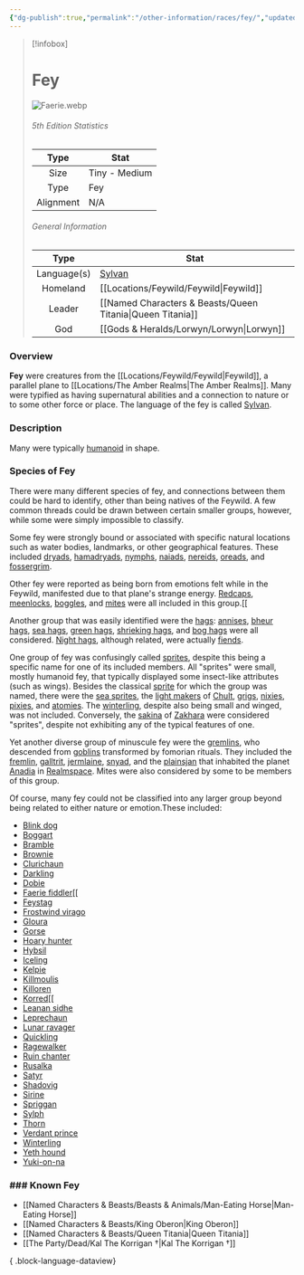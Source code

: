 ```yaml
---
{"dg-publish":true,"permalink":"/other-information/races/fey/","updated":"2025-08-11T11:53:32.262+01:00"}
---
```



 >[!infobox]
> 
> #  Fey
> ![Faerie.webp](/img/user/Admin/Attachments/Faerie.webp)
> ###### 5th Edition Statistics
> 
>  Type | Stat |
> :----: | --- |
>  Size |Tiny - Medium |
>  Type | Fey |
>  Alignment | N/A |
>  
> ###### General Information
> Type | Stat |
>  :----: | --- |
>  Language(s) | [Sylvan](https://forgottenrealms.fandom.com/wiki/Sylvan "Sylvan") |
>  Homeland | [[Locations/Feywild/Feywild\|Feywild]] |
>  Leader | [[Named Characters & Beasts/Queen Titania\|Queen Titania]] |
>  God | [[Gods & Heralds/Lorwyn/Lorwyn\|Lorwyn]] |



### Overview
**Fey** were creatures from the [[Locations/Feywild/Feywild\|Feywild]], a parallel plane to [[Locations/The Amber Realms\|The Amber Realms]]. Many were typified as having supernatural abilities and a connection to nature or to some other force or place. The language of the fey is called [Sylvan](https://forgottenrealms.fandom.com/wiki/Sylvan "Sylvan").

### Description
Many were typically [humanoid](https://forgottenrealms.fandom.com/wiki/Humanoid "Humanoid") in shape.

### Species of Fey
There were many different species of fey, and connections between them could be hard to identify, other than being natives of the Feywild. A few common threads could be drawn between certain smaller groups, however, while some were simply impossible to classify.

Some fey were strongly bound or associated with specific natural locations such as water bodies, landmarks, or other geographical features. These included [dryads](https://forgottenrealms.fandom.com/wiki/Dryad "Dryad"), [hamadryads](https://forgottenrealms.fandom.com/wiki/Hamadryad "Hamadryad"), [nymphs](https://forgottenrealms.fandom.com/wiki/Nymph "Nymph"), [naiads](https://forgottenrealms.fandom.com/wiki/Naiad "Naiad"), [nereids](https://forgottenrealms.fandom.com/wiki/Nereid "Nereid"), [oreads](https://forgottenrealms.fandom.com/wiki/Oread "Oread"), and [fossergrim](https://forgottenrealms.fandom.com/wiki/Fossergrim "Fossergrim").

Other fey were reported as being born from emotions felt while in the Feywild, manifested due to that plane's strange energy. [Redcaps](https://forgottenrealms.fandom.com/wiki/Redcap "Redcap"), [meenlocks](https://forgottenrealms.fandom.com/wiki/Meenlock "Meenlock"), [boggles](https://forgottenrealms.fandom.com/wiki/Boggle "Boggle"), and [mites](https://forgottenrealms.fandom.com/wiki/Mite "Mite") were all included in this group.[[

Another group that was easily identified were the [hags](https://forgottenrealms.fandom.com/wiki/Hag "Hag"): [annises](https://forgottenrealms.fandom.com/wiki/Annis "Annis"), [bheur hags](https://forgottenrealms.fandom.com/wiki/Bheur_hag "Bheur hag"), [sea hags](https://forgottenrealms.fandom.com/wiki/Sea_hag "Sea hag"), [green hags](https://forgottenrealms.fandom.com/wiki/Green_hag "Green hag"), [shrieking hags](https://forgottenrealms.fandom.com/wiki/Shrieking_hag "Shrieking hag"), and [bog hags](https://forgottenrealms.fandom.com/wiki/Bog_hag "Bog hag") were all considered. [Night hags](https://forgottenrealms.fandom.com/wiki/Night_hag "Night hag"), although related, were actually [fiends](https://forgottenrealms.fandom.com/wiki/Fiend "Fiend").

One group of fey was confusingly called [sprites](https://forgottenrealms.fandom.com/wiki/Sprite_\(classification\) "Sprite (classification)"), despite this being a specific name for one of its included members. All "sprites" were small, mostly humanoid fey, that typically displayed some insect-like attributes (such as wings). Besides the classical [sprite](https://forgottenrealms.fandom.com/wiki/Sprite_\(creature\) "Sprite (creature)") for which the group was named, there were the [sea sprites](https://forgottenrealms.fandom.com/wiki/Sea_sprite "Sea sprite"), the [light makers](https://forgottenrealms.fandom.com/wiki/Light_maker "Light maker") of [Chult](https://forgottenrealms.fandom.com/wiki/Chult "Chult"), [grigs](https://forgottenrealms.fandom.com/wiki/Grig "Grig"), [nixies](https://forgottenrealms.fandom.com/wiki/Nixie "Nixie"), [pixies](https://forgottenrealms.fandom.com/wiki/Pixie "Pixie"), and [atomies](https://forgottenrealms.fandom.com/wiki/Atomie "Atomie"). The [winterling](https://forgottenrealms.fandom.com/wiki/Winterling "Winterling"), despite also being small and winged, was not included. Conversely, the [sakina](https://forgottenrealms.fandom.com/wiki/Sakina "Sakina") of [Zakhara](https://forgottenrealms.fandom.com/wiki/Zakhara "Zakhara") were considered "sprites", despite not exhibiting any of the typical features of one.

Yet another diverse group of minuscule fey were the [gremlins](https://forgottenrealms.fandom.com/wiki/Gremlin "Gremlin"), who descended from [goblins](https://forgottenrealms.fandom.com/wiki/Goblin "Goblin") transformed by fomorian rituals. They included the [fremlin](https://forgottenrealms.fandom.com/wiki/Fremlin "Fremlin"), [galltrit](https://forgottenrealms.fandom.com/wiki/Galltrit "Galltrit"), [jermlaine](https://forgottenrealms.fandom.com/wiki/Jermlaine "Jermlaine"), [snyad](https://forgottenrealms.fandom.com/wiki/Snyad "Snyad"), and the [plainsjan](https://forgottenrealms.fandom.com/wiki/Plainsjan "Plainsjan") that inhabited the planet [Anadia](https://forgottenrealms.fandom.com/wiki/Anadia "Anadia") in [Realmspace](https://forgottenrealms.fandom.com/wiki/Realmspace "Realmspace"). Mites were also considered by some to be members of this group.

Of course, many fey could not be classified into any larger group beyond being related to either nature or emotion.These included:
- [Blink dog](https://forgottenrealms.fandom.com/wiki/Blink_dog "Blink dog")
- [Boggart](https://forgottenrealms.fandom.com/wiki/Boggart "Boggart")
- [Bramble](https://forgottenrealms.fandom.com/wiki/Bramble "Bramble")
- [Brownie](https://forgottenrealms.fandom.com/wiki/Brownie "Brownie")
- [Clurichaun](https://forgottenrealms.fandom.com/wiki/Clurichaun "Clurichaun")
- [Darkling](https://forgottenrealms.fandom.com/wiki/Darkling "Darkling")
- [Dobie](https://forgottenrealms.fandom.com/wiki/Dobie "Dobie")
- [Faerie fiddler](https://forgottenrealms.fandom.com/wiki/Faerie_fiddler "Faerie fiddler")[[
- [Feystag](https://forgottenrealms.fandom.com/wiki/Feystag "Feystag")
- [Frostwind virago](https://forgottenrealms.fandom.com/wiki/Frostwind_virago "Frostwind virago")
- [Gloura](https://forgottenrealms.fandom.com/wiki/Gloura "Gloura")
- [Gorse](https://forgottenrealms.fandom.com/wiki/Gorse "Gorse")
- [Hoary hunter](https://forgottenrealms.fandom.com/wiki/Hoary_hunter "Hoary hunter")
- [Hybsil](https://forgottenrealms.fandom.com/wiki/Hybsil "Hybsil")
- [Iceling](https://forgottenrealms.fandom.com/wiki/Iceling "Iceling")
- [Kelpie](https://forgottenrealms.fandom.com/wiki/Kelpie "Kelpie")
- [Killmoulis](https://forgottenrealms.fandom.com/wiki/Killmoulis "Killmoulis")
- [Killoren](https://forgottenrealms.fandom.com/wiki/Killoren "Killoren")
- [Korred](https://forgottenrealms.fandom.com/wiki/Korred "Korred")[[
- [Leanan sidhe](https://forgottenrealms.fandom.com/wiki/Leanan_sidhe "Leanan sidhe")
- [Leprechaun](https://forgottenrealms.fandom.com/wiki/Leprechaun "Leprechaun")
- [Lunar ravager](https://forgottenrealms.fandom.com/wiki/Lunar_ravager "Lunar ravager")
- [Quickling](https://forgottenrealms.fandom.com/wiki/Quickling "Quickling")
- [Ragewalker](https://forgottenrealms.fandom.com/wiki/Ragewalker "Ragewalker")
- [Ruin chanter](https://forgottenrealms.fandom.com/wiki/Ruin_chanter "Ruin chanter")
- [Rusalka](https://forgottenrealms.fandom.com/wiki/Rusalka "Rusalka")
- [Satyr](https://forgottenrealms.fandom.com/wiki/Satyr "Satyr")
- [Shadovig](https://forgottenrealms.fandom.com/wiki/Shadovig "Shadovig")
- [Sirine](https://forgottenrealms.fandom.com/wiki/Sirine "Sirine")
- [Spriggan](https://forgottenrealms.fandom.com/wiki/Spriggan "Spriggan")
- [Sylph](https://forgottenrealms.fandom.com/wiki/Sylph "Sylph")
- [Thorn](https://forgottenrealms.fandom.com/wiki/Thorn_\(fey\) "Thorn (fey)")
- [Verdant prince](https://forgottenrealms.fandom.com/wiki/Verdant_prince "Verdant prince")
- [Winterling](https://forgottenrealms.fandom.com/wiki/Winterling "Winterling")
- [Yeth hound](https://forgottenrealms.fandom.com/wiki/Yeth_hound "Yeth hound")
- [Yuki-on-na](https://forgottenrealms.fandom.com/wiki/Yuki-on-na "Yuki-on-na")

### ### Known Fey
- [[Named Characters & Beasts/Beasts & Animals/Man-Eating Horse\|Man-Eating Horse]]
- [[Named Characters & Beasts/King Oberon\|King Oberon]]
- [[Named Characters & Beasts/Queen Titania\|Queen Titania]]
- [[The Party/Dead/Kal The Korrigan †\|Kal The Korrigan †]]

{ .block-language-dataview}

